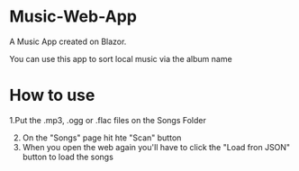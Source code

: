 # Music-Web-App

A Music App created on Blazor.

You can use this app to sort local music via the album name

# How to use

1.Put the .mp3, .ogg or .flac files on the Songs Folder

2. On the "Songs" page hit hte "Scan" button
3. When you open the web again you'll have to click the "Load fron JSON" button to load the songs

